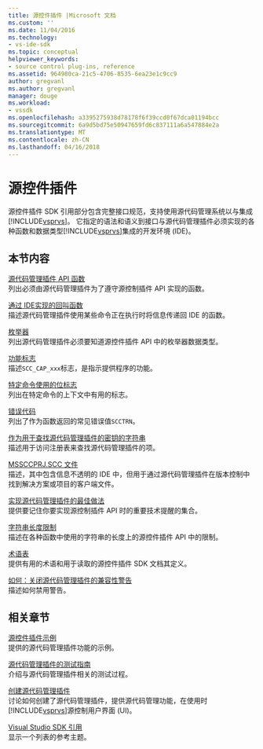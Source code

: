 ```yaml
---
title: 源控件插件 |Microsoft 文档
ms.custom: ''
ms.date: 11/04/2016
ms.technology:
- vs-ide-sdk
ms.topic: conceptual
helpviewer_keywords:
- source control plug-ins, reference
ms.assetid: 964980ca-21c5-4706-8535-6ea23e1c9cc9
author: gregvanl
ms.author: gregvanl
manager: douge
ms.workload:
- vssdk
ms.openlocfilehash: a3395275938d78178f6f39ccd0f67dca01194bcc
ms.sourcegitcommit: 6a9d5bd75e50947659fd6c837111a6a547884e2a
ms.translationtype: MT
ms.contentlocale: zh-CN
ms.lasthandoff: 04/16/2018
---
```

# <a name="source-control-plug-ins"></a>源控件插件
源控件插件 SDK 引用部分包含完整接口规范，支持使用源代码管理系统以与集成[!INCLUDE[vsprvs](../code-quality/includes/vsprvs_md.md)]。 它指定的语法和语义到接口与源代码管理插件必须实现的各种函数和数据类型[!INCLUDE[vsprvs](../code-quality/includes/vsprvs_md.md)]集成的开发环境 (IDE)。  
  
## <a name="in-this-section"></a>本节内容  
 [源代码管理插件 API 函数](../extensibility/source-control-plug-in-api-functions.md)  
 列出必须由源代码管理插件为了遵守源控制插件 API 实现的函数。  
  
 [通过 IDE实现的回叫函数](../extensibility/callback-functions-implemented-by-the-ide.md)  
 描述源代码管理插件使用某些命令正在执行时将信息传递回 IDE 的函数。  
  
 [枚举器](../extensibility/enumerators.md)  
 列出源代码管理插件必须要知道源控件插件 API 中的枚举器数据类型。  
  
 [功能标志](../extensibility/capability-flags.md)  
 描述`SCC_CAP_xxx`标志，是指示提供程序的功能。  
  
 [特定命令使用的位标志](../extensibility/bitflags-used-by-specific-commands.md)  
 列出在特定命令的上下文中有用的标志。  
  
 [错误代码](../extensibility/error-codes.md)  
 列出了作为函数返回的常见错误值`SCCTRN`。  
  
 [作为用于查找源代码管理插件的密钥的字符串](../extensibility/strings-used-as-keys-for-finding-a-source-control-plug-in.md)  
 描述用于访问注册表来查找源代码管理插件的项。  
  
 [MSSCCPRJ.SCC 文件](../extensibility/mssccprj-scc-file.md)  
 描述，其中包含信息不透明的 IDE 中，但用于通过源代码管理插件在版本控制中找到解决方案或项目的客户端文件。  
  
 [实现源代码管理插件的最佳做法](../extensibility/best-practices-for-implementing-a-source-control-plug-in.md)  
 提供要记住你要实现源控制插件 API 时的重要技术提醒的集合。  
  
 [字符串长度限制](../extensibility/restrictions-on-string-lengths.md)  
 描述在各种函数中使用的字符串的长度上的源控件插件 API 中的限制。  
  
 [术语表](../extensibility/source-control-plug-in-glossary.md)  
 提供有用的术语和用于读取的源控件插件 SDK 文档其定义。  
  
 [如何：关闭源代码管理插件的兼容性警告](../extensibility/how-to-turn-off-compatibility-warnings-for-source-control-plug-ins.md)  
 描述如何禁用警告。  
  
## <a name="related-sections"></a>相关章节  
 [源控件插件示例](http://msdn.microsoft.com/en-us/61de7d2b-71db-451e-8e3e-d41b11c7a4ca)  
 提供的源代码管理插件功能的示例。  
  
 [源代码管理插件的测试指南](../extensibility/internals/test-guide-for-source-control-plug-ins.md)  
 介绍与源代码管理插件相关的测试过程。  
  
 [创建源代码管理插件](../extensibility/internals/creating-a-source-control-plug-in.md)  
 讨论如何创建了源代码管理插件，提供源代码管理功能，在使用时[!INCLUDE[vsprvs](../code-quality/includes/vsprvs_md.md)]源控制用户界面 (UI)。  
  
 [Visual Studio SDK 引用](../extensibility/visual-studio-sdk-reference.md)  
 显示一个列表的参考主题。